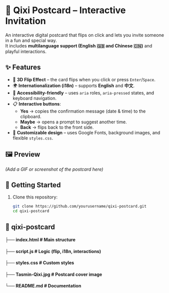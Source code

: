 # 🌸 Qixi Postcard – Interactive Invitation  

An interactive digital postcard that flips on click and lets you invite someone in a fun and special way.  
It includes **multilanguage support (English 🇬🇧 and Chinese 🇨🇳)** and playful interactions.  

## ✨ Features  

- 📖 **3D Flip Effect** – the card flips when you click or press `Enter`/`Space`.  
- 🌍 **Internationalization (i18n)** – supports **English** and **中文**.  
- 🧩 **Accessibility-friendly** – uses `aria` roles, `aria-pressed` states, and keyboard navigation.  
- 📋 **Interactive buttons**:  
  - **Yes** → copies the confirmation message (date & time) to the clipboard.  
  - **Maybe** → opens a prompt to suggest another time.  
  - **Back** → flips back to the front side.  
- 🎨 **Customizable design** – uses Google Fonts, background images, and flexible `styles.css`.  

## 🖼️ Preview  

*(Add a GIF or screenshot of the postcard here)*  

## 🚀 Getting Started  

1. Clone this repository:  
   ```bash
   git clone https://github.com/yourusername/qixi-postcard.git
   cd qixi-postcard

## 📂 qixi-postcard
#### ├── index.html      # Main structure
#### ├── script.js       # Logic (flip, i18n, interactions)
#### ├── styles.css      # Custom styles
#### ├── Tasmin-Qixi.jpg # Postcard cover image
#### └── README.md       # Documentation
